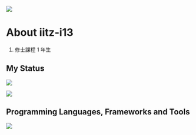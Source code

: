 ![](http://github-profile-summary-cards.vercel.app/api/cards/profile-details?username=iitz-i13&theme=react)

# About iitz-i13
1. 修士課程 1 年生

## My Status
![](https://github-readme-stats.vercel.app/api/top-langs?username=iitz-i13&show_icons=true&locale=en&layout=compact)

![](http://github-profile-summary-cards.vercel.app/api/cards/stats?username=iitz-i13&theme=react)

## Programming Languages, Frameworks and Tools
<img src="https://skillicons.dev/icons?i=python,html,css,js,docker,firebase,react,r,matlab" />
